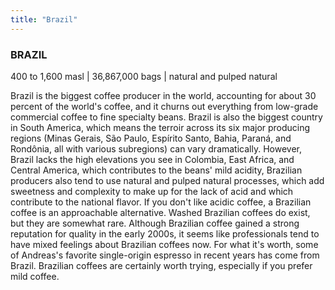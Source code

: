```yaml
---
title: "Brazil"
---
```

### BRAZIL

400 to 1,600 masl | 36,867,000 bags | natural and pulped natural

Brazil is the biggest coffee producer in the world, accounting for about 30 percent of the world's coffee, and it churns out everything from low-grade commercial coffee to fine specialty beans. Brazil is also the biggest country in South America, which means the terroir across its six major producing regions (Minas Gerais, São Paulo, Espírito Santo, Bahia, Paraná, and Rondônia, all with various subregions) can vary dramatically. However, Brazil lacks the high elevations you see in Colombia, East Africa, and Central America, which contributes to the beans' mild acidity, Brazilian producers also tend to use natural and pulped natural processes, which add sweetness and complexity to make up for the lack of acid and which contribute to the national flavor. If you don't like acidic coffee, a Brazilian coffee is an approachable alternative. Washed Brazilian coffees do exist, but they are somewhat rare. Although Brazilian coffee gained a strong reputation for quality in the early 2000s, it seems like professionals tend to have mixed feelings about Brazilian coffees now. For what it's worth, some of Andreas's favorite single-origin espresso in recent years has come from Brazil. Brazilian coffees are certainly worth trying, especially if you prefer mild coffee.
